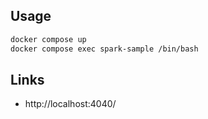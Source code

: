 ## Usage

```sh
docker compose up
docker compose exec spark-sample /bin/bash
```

## Links

- http://localhost:4040/
